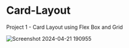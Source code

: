# Card-Layout
Project 1 - Card Layout using Flex Box and Grid

![Screenshot 2024-04-21 190955](https://github.com/varunsethi1121/Card-Layout/assets/149794469/e1e450a0-a7c6-490a-a089-69e9f5fa4074)
